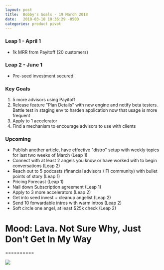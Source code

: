 ```yaml
---
layout: post
title:  Bobby's Goals - 19 March 2018
date:   2018-03-18 10:36:29 -0500
categories: product pivot
---
```


### Leap 1 - April 1

- 1k MRR from Payitoff (20 customers)

### Leap 2 - June 1

- Pre-seed investment secured

### Key Goals

1. 5 more advisors using Payitoff
1. Release feature "Plan Details" with new engine and notify beta testers. Battle test in staging env to harden application now that usage is more frequent
1. Apply to 1 accelerator
1. Find a mechanism to encourage advisors to use with clients

### Upcoming
- Publish another article, have effective "distro" setup with weekly topics for last two weeks of March (Leap 1)
- Connect with at least 2 angels you know or have worked with to begin conversations (Leap 2)
- Reach out to 5 podcasts (financial advisors / FI community) with bullet points of story (Leap 1)
- Pricing Forecast (Leap 1)
- Nail down Subscription agreement (Leap 1)
- Apply to 3 more accelerators (Leap 2)
- Get into seed invest + cleanup angelist (Leap 2)
- Send 10 forwardable intros with warm intros (Leap 2)
- Soft circle one angel, at least $25k check (Leap 2)

# Mood: Lava. Not Sure Why, Just Don't Get In My Way
==========

![](https://media3.giphy.com/media/auKRHcLuzy6ME/giphy.gif)


